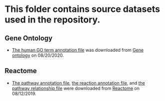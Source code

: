 # This folder contains source datasets used in the repository.

## Gene Ontology

+ [The human GO term annotation file](gene_ontology/goa_human.gaf) was downloaded from [Gene ontology](http://geneontology.org/gene-associations/goa_human.gaf.gz) on 08/20/2020.

## Reactome

+ [The pathway annotation file](reactome/UniProt2Reactome_All_Levels.txt), [the reaction annotation file](reactome/UniProt2ReactomeReactions.txt), and [the pathway relationship file](reactome/ReactomePathwaysRelation.txt) were downloaded from [Reactome](https://reactome.org/download-data) on 08/12/2019.


  
